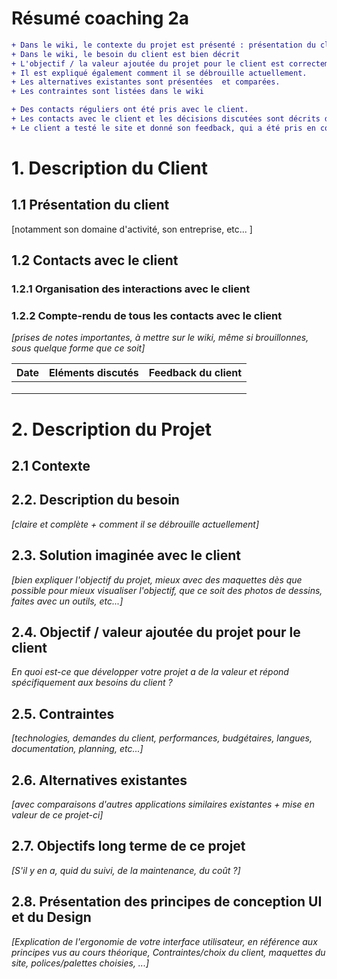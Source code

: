 # Résumé coaching 2a

```diff
+ Dans le wiki, le contexte du projet est présenté : présentation du client, son domaine d'activité, son métier,…
+ Dans le wiki, le besoin du client est bien décrit
+ L'objectif / la valeur ajoutée du projet pour le client est correctement identifiée dans le wiki. L'intérêt de ce projet est mis en avant.
+ Il est expliqué également comment il se débrouille actuellement.
+ Les alternatives existantes sont présentées  et comparées. 
+ Les contraintes sont listées dans le wiki

+ Des contacts réguliers ont été pris avec le client.
+ Les contacts avec le client et les décisions discutées sont décrits dans le wiki.
+ Le client a testé le site et donné son feedback, qui a été pris en compte.
```

# 1. Description du Client

 
## 1.1 Présentation du client 

[notamment son domaine d'activité, son entreprise, etc... ]

## 1.2 Contacts avec le client

### 1.2.1 Organisation des interactions avec le client

### 1.2.2 Compte-rendu de tous les contacts avec le client
 
_[prises de notes importantes, à mettre sur le wiki, même si brouillonnes, sous quelque forme que ce soit]_


| Date         | Eléments discutés     | Feedback du client |
|--------------|-----------------------|--------------------|
|              |                       |                    |
|              |                       |                    |
|              |                       |                    |


# 2. Description du Projet

## 2.1 Contexte

## 2.2. Description du besoin 

_[claire et complète + comment il se débrouille actuellement]_

## 2.3. Solution imaginée avec le client 

_[bien expliquer l'objectif du projet, mieux avec des maquettes dès que possible pour mieux visualiser l'objectif, que ce soit des photos de dessins, faites avec un outils, etc...]_

## 2.4. Objectif / valeur ajoutée du projet pour le client 
_En quoi est-ce que développer votre projet a de la valeur et répond spécifiquement aux besoins du client ?_

## 2.5. Contraintes 

_[technologies, demandes du client, performances, budgétaires, langues, documentation, planning, etc...]_

## 2.6. Alternatives existantes
 
_[avec comparaisons d'autres applications similaires existantes + mise en valeur de ce projet-ci]_

## 2.7. Objectifs long terme de ce projet 

_[S'il y en a, quid du suivi, de la maintenance, du coût ?]_

## 2.8. Présentation des principes de conception UI et du Design

_[Explication de l'ergonomie de votre interface utilisateur, en référence aux principes vus au cours théorique, Contraintes/choix du client, maquettes du site, polices/palettes choisies, ...]_ 

